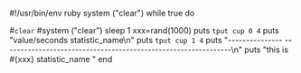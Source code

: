 #!/usr/bin/env ruby
system ("clear")
while true   do

#`clear`
#system ("clear")
sleep 1
xxx=rand(1000)
puts  `tput cup 0 4`
puts  "value/seconds          statistic_name\n"
puts `tput cup 1 4`
puts "--------------- ---------------------------------------------------------------\n"
puts "this is  #{xxx}       statistic_name    "
end